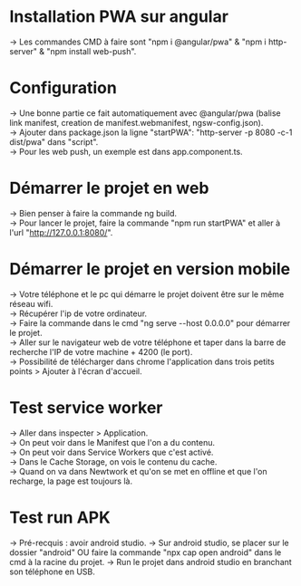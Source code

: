 # Installation PWA sur angular
-> Les commandes CMD à faire sont "npm i @angular/pwa" & "npm i http-server" & "npm install web-push".  

# Configuration
-> Une bonne partie ce fait automatiquement avec @angular/pwa (balise link manifest, creation de manifest.webmanifest, ngsw-config.json).  
-> Ajouter dans package.json la ligne "startPWA": "http-server -p 8080 -c-1 dist/pwa" dans "script".  
-> Pour les web push, un exemple est dans app.component.ts.  

# Démarrer le projet en web
-> Bien penser à faire la commande ng build.  
-> Pour lancer le projet, faire la commande "npm run startPWA" et aller à l'url "http://127.0.0.1:8080/".  

# Démarrer le projet en version mobile
-> Votre téléphone et le pc qui démarre le projet doivent être sur le même réseau wifi.  
-> Récupérer l'ip de votre ordinateur.  
-> Faire la commande dans le cmd "ng serve --host 0.0.0.0" pour démarrer le projet.  
-> Aller sur le navigateur web de votre téléphone et taper dans la barre de recherche l'IP de votre machine + 4200 (le port).  
-> Possibilité de télécharger dans chrome l'application dans trois petits points > Ajouter à l'écran d'accueil.  

# Test service worker
-> Aller dans inspecter > Application.  
-> On peut voir dans le Manifest que l'on a du contenu.  
-> On peut voir dans Service Workers que c'est activé.  
-> Dans le Cache Storage, on vois le contenu du cache.  
-> Quand on va dans Newtwork et qu'on se met en offline et que l'on recharge, la page est toujours là.  

# Test run APK 
-> Pré-recquis : avoir android studio. 
-> Sur android studio, se placer sur le dossier "android" OU faire la commande "npx cap open android" dans le cmd à la racine du projet. 
-> Run le projet dans android studio en branchant son téléphone en USB. 